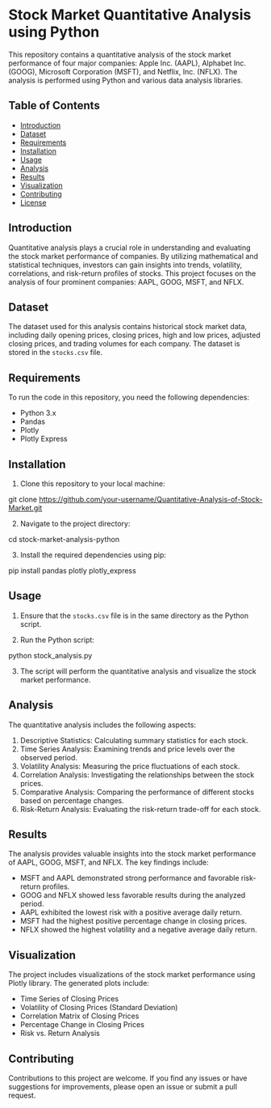 <!-- This is an empty Markdown file -->

# Stock Market Quantitative Analysis using Python

This repository contains a quantitative analysis of the stock market performance of four major companies: Apple Inc. (AAPL), Alphabet Inc. (GOOG), Microsoft Corporation (MSFT), and Netflix, Inc. (NFLX). The analysis is performed using Python and various data analysis libraries.

## Table of Contents

- [Introduction](#introduction)
- [Dataset](#dataset)
- [Requirements](#requirements)
- [Installation](#installation)
- [Usage](#usage)
- [Analysis](#analysis)
- [Results](#results)
- [Visualization](#visualization)
- [Contributing](#contributing)
- [License](#license)

## Introduction

Quantitative analysis plays a crucial role in understanding and evaluating the stock market performance of companies. By utilizing mathematical and statistical techniques, investors can gain insights into trends, volatility, correlations, and risk-return profiles of stocks. This project focuses on the analysis of four prominent companies: AAPL, GOOG, MSFT, and NFLX.

## Dataset

The dataset used for this analysis contains historical stock market data, including daily opening prices, closing prices, high and low prices, adjusted closing prices, and trading volumes for each company. The dataset is stored in the `stocks.csv` file.

## Requirements

To run the code in this repository, you need the following dependencies:

- Python 3.x
- Pandas
- Plotly
- Plotly Express

## Installation

1. Clone this repository to your local machine:

git clone https://github.com/your-username/Quantitative-Analysis-of-Stock-Market.git

2. Navigate to the project directory:

cd stock-market-analysis-python

3. Install the required dependencies using pip:

pip install pandas plotly plotly_express

## Usage

1. Ensure that the `stocks.csv` file is in the same directory as the Python script.

2. Run the Python script:

python stock_analysis.py

3. The script will perform the quantitative analysis and visualize the stock market performance.


## Analysis

The quantitative analysis includes the following aspects:

1. Descriptive Statistics: Calculating summary statistics for each stock.
2. Time Series Analysis: Examining trends and price levels over the observed period.
3. Volatility Analysis: Measuring the price fluctuations of each stock.
4. Correlation Analysis: Investigating the relationships between the stock prices.
5. Comparative Analysis: Comparing the performance of different stocks based on percentage changes.
6. Risk-Return Analysis: Evaluating the risk-return trade-off for each stock.


## Results

The analysis provides valuable insights into the stock market performance of AAPL, GOOG, MSFT, and NFLX. The key findings include:

- MSFT and AAPL demonstrated strong performance and favorable risk-return profiles.
- GOOG and NFLX showed less favorable results during the analyzed period.
- AAPL exhibited the lowest risk with a positive average daily return.
- MSFT had the highest positive percentage change in closing prices.
- NFLX showed the highest volatility and a negative average daily return.


## Visualization

The project includes visualizations of the stock market performance using Plotly library. The generated plots include:

- Time Series of Closing Prices
- Volatility of Closing Prices (Standard Deviation)
- Correlation Matrix of Closing Prices
- Percentage Change in Closing Prices
- Risk vs. Return Analysis


## Contributing

Contributions to this project are welcome. If you find any issues or have suggestions for improvements, please open an issue or submit a pull request.


